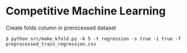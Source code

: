 # Competitive Machine Learning

Create folds column in prerocessed dataset

```
$ python src/make_kfold.py -k 5 -t regression -s true -i true -f preprocessed_train_regression.csv
```